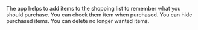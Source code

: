 The app helps to add items to the shopping list to remember what you should purchase. You can check them item when purchased. You can hide purchased items. You can delete no longer wanted items. 